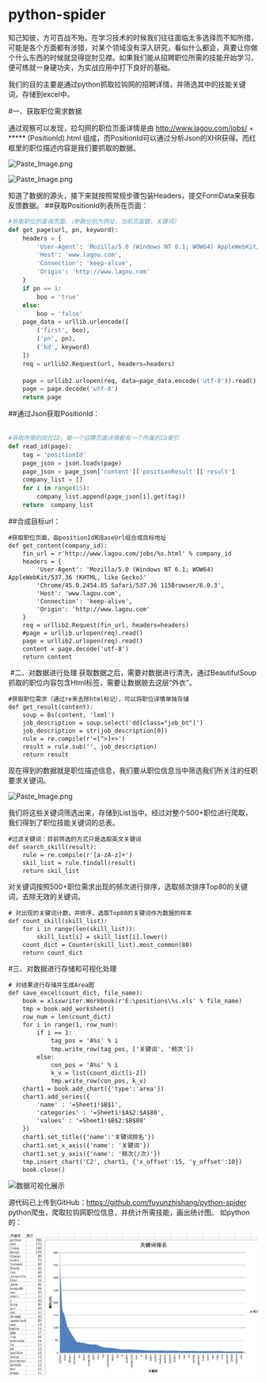 # python-spider
知己知彼，方可百战不殆。在学习技术的时候我们往往面临太多选择而不知所措，可能是各个方面都有涉猎，对某个领域没有深入研究，看似什么都会，真要让你做个什么东西的时候就显得捉肘见襟。如果我们能从招聘职位所需的技能开始学习，便可练就一身硬功夫，为实战应用中打下良好的基础。

我们的目的主要是通过python抓取拉钩网的招聘详情，并筛选其中的技能关键词，存储到excel中。

#一、获取职位需求数据

通过观察可以发现，拉勾网的职位页面详情是由 http://www.lagou.com/jobs/ + ***** (PositionId).html 组成，而PositionId可以通过分析Json的XHR获得。而红框里的职位描述内容是我们要抓取的数据。

![Paste_Image.png](http://upload-images.jianshu.io/upload_images/2815894-6c3c3f2d777c2019.png?imageMogr2/auto-orient/strip%7CimageView2/2/w/1240)


![Paste_Image.png](http://upload-images.jianshu.io/upload_images/2815894-df6eb3d1ae9bca28.png?imageMogr2/auto-orient/strip%7CimageView2/2/w/1240)

知道了数据的源头，接下来就按照常规步骤包装Headers，提交FormData来获取反馈数据。
##获取PositionId列表所在页面：

```python
#获取职位的查询页面，（参数分别为网址，当前页面数，关键词）
def get_page(url, pn, keyword):
    headers = {
        'User-Agent': 'Mozilla/5.0 (Windows NT 6.1; WOW64) AppleWebKit/537.36 (KHTML, like Gecko) Chrome/45.0.2454.85 Safari/537.36 115Browser/6.0.3',
        'Host': 'www.lagou.com',
        'Connection': 'keep-alive',
        'Origin': 'http://www.lagou.com'
    }
    if pn == 1:
        boo = 'true'
    else:
        boo = 'false'
    page_data = urllib.urlencode([
        ('first', boo),
        ('pn', pn),
        ('kd', keyword)
    ])
    req = urllib2.Request(url, headers=headers)

    page = urllib2.urlopen(req, data=page_data.encode('utf-8')).read()
    page = page.decode('utf-8')
    return page
```
##通过Json获取PositionId：
```python

#获取所需的岗位ID，每一个招聘页面详情都有一个所属的ID索引
def read_id(page):
    tag = 'positionId'
    page_json = json.loads(page)
    page_json = page_json['content']['positionResult']['result']
    company_list = []
    for i in range(15):
        company_list.append(page_json[i].get(tag))
    return  company_list
```
##合成目标url：
```
#获取职位页面，由positionId和BaseUrl组合成目标地址
def get_content(company_id):
    fin_url = r'http://www.lagou.com/jobs/%s.html' % company_id
    headers = {
        'User-Agent': 'Mozilla/5.0 (Windows NT 6.1; WOW64) AppleWebKit/537.36 (KHTML, like Gecko)'
        'Chrome/45.0.2454.85 Safari/537.36 115Browser/6.0.3',
        'Host': 'www.lagou.com',
        'Connection': 'keep-alive',
        'Origin': 'http://www.lagou.com'
    }
    req = urllib2.Request(fin_url, headers=headers)
    #page = urllib.urlopen(req).read()
    page = urllib2.urlopen(req).read()
    content = page.decode('utf-8')
    return content
```
 #二、对数据进行处理
获取数据之后，需要对数据进行清洗，通过BeautifulSoup抓取的职位内容包含Html标签，需要让数据脱去这层“外衣”。

```
#获取职位需求（通过re来去除html标记），可以将职位详情单独存储
def get_result(content):
    soup = Bs(content, 'lxml')
    job_description = soup.select('dd[class="job_bt"]')
    job_description = str(job_description[0])
    rule = re.compile(r'<[^>]+>')
    result = rule.sub('', job_description)
    return result
```
现在得到的数据就是职位描述信息，我们要从职位信息当中筛选我们所关注的任职要求关键词。

![Paste_Image.png](http://upload-images.jianshu.io/upload_images/2815894-3f07bb128d91e883.png?imageMogr2/auto-orient/strip%7CimageView2/2/w/1240)

我们将这些关键词筛选出来，存储到List当中。经过对整个500+职位进行爬取，我们得到了职位技能关键词的总表。
```
#过滤关键词：目前筛选的方式只是选取英文关键词
def search_skill(result):
    rule = re.compile(r'[a-zA-z]+')
    skil_list = rule.findall(result)
    return skil_list
```
对关键词按照500+职位需求出现的频次进行排序，选取频次排序Top80的关键词，去除无效的关键词。

```
# 对出现的关键词计数，并排序，选取Top80的关键词作为数据的样本
def count_skill(skill_list):
    for i in range(len(skill_list)):
        skill_list[i] = skill_list[i].lower()
    count_dict = Counter(skill_list).most_common(80)
    return count_dict
```

#三、对数据进行存储和可视化处理

```
# 对结果进行存储并生成Area图
def save_excel(count_dict, file_name):
    book = xlsxwriter.Workbook(r'E:\positions\%s.xls' % file_name)
    tmp = book.add_worksheet()
    row_num = len(count_dict)
    for i in range(1, row_num):
        if i == 1:
            tag_pos = 'A%s' % i
            tmp.write_row(tag_pos, ['关键词', '频次'])
        else:
            con_pos = 'A%s' % i
            k_v = list(count_dict[i-2])
            tmp.write_row(con_pos, k_v)
    chart1 = book.add_chart({'type':'area'})
    chart1.add_series({
        'name' : '=Sheet1!$B$1',
        'categories' : '=Sheet1!$A$2:$A$80',
        'values' : '=Sheet1!$B$2:$B$80'
    })
    chart1.set_title({'name':'关键词排名'})
    chart1.set_x_axis({'name': '关键词'})
    chart1.set_y_axis({'name': '频次(/次)'})
    tmp.insert_chart('C2', chart1, {'x_offset':15, 'y_offset':10})
    book.close()
```

![数据可视化展示](http://upload-images.jianshu.io/upload_images/2815894-b47a78419a9c2d6c.png?imageMogr2/auto-orient/strip%7CimageView2/2/w/1240)

源代码已上传到GitHub：https://github.com/fuyunzhishang/python-spider
python爬虫，爬取拉钩网职位信息，并统计所需技能，画出统计图。
如python的：

![](/images/2016-10-17_22-04-30.png "统计图")
